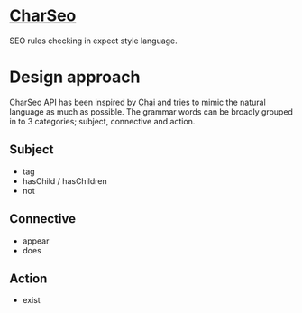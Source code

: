 # [CharSeo](https://en.wikipedia.org/wiki/Char_siu)
SEO rules checking in expect style language.

# Design approach
CharSeo API has been inspired by [Chai](http://www.chaijs.com/api/bdd/) and tries to mimic the natural language as much as possible. The grammar words can be broadly grouped in to 3 categories; subject, connective and action.

## Subject
- tag
- hasChild / hasChildren
- not

## Connective
- appear
- does

## Action
- exist

